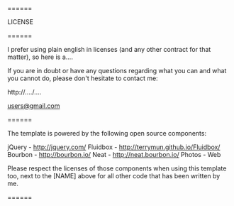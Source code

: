 ======

LICENSE

======

I prefer using plain english in licenses (and any other contract for that matter), so here is a....


If you are in doubt or have any questions regarding what you can and what you cannot do, please don't hesitate to contact me:

http://..../....

users@gmail.com

======

The template is powered by the following open source components:

jQuery - http://jquery.com/
Fluidbox - http://terrymun.github.io/Fluidbox/
Bourbon - http://bourbon.io/
Neat - http://neat.bourbon.io/
Photos - Web

Please respect the licenses of those components when using this template too, next to the [NAME] above for all other code that has been written by me.

======
